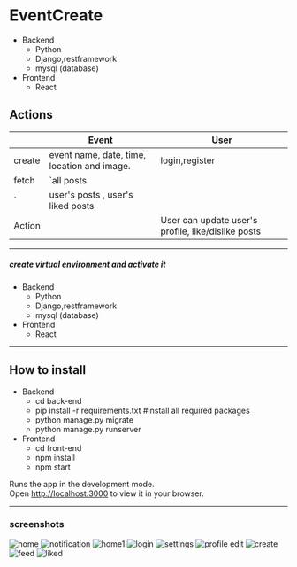 # EventCreate

* Backend
  * Python
  * Django,restframework
  * mysql (database)
* Frontend
  * React


 
## Actions



|                |Event                          |User                         |
|----------------|-------------------------------|-----------------------------|
create|event name, date, time, location and image.            | login,register           |
|fetch          |`all posts	
`            |user's posts , user's liked posts           |
|Action          ||User can update user's profile, like/dislike posts

---
##### create virtual environment and activate it
* Backend
  * Python
  * Django,restframework
  * mysql (database)
* Frontend
  * React

--------
## How to install
* Backend
  * cd back-end
  * pip install -r requirements.txt #install all required packages
  *  python manage.py migrate
  *  python manage.py runserver
* Frontend
  * cd front-end
  * npm install
  * npm start

Runs the app in the development mode.\
Open [http://localhost:3000](http://localhost:3000) to view it in your browser.

 ---
 ### screenshots
 ![home](https://github.com/krimatrivedi/Event/assets/106467800/33f34d8d-0740-4edd-8327-a4564bee1dbf)
![notification](https://github.com/krimatrivedi/Event/assets/106467800/74c5251b-e458-4d8e-811f-18daedfb1fa3)
![home1](https://github.com/krimatrivedi/Event/assets/106467800/e5ba79e0-8942-4997-ba58-05613ece7cfb)
![login](https://github.com/krimatrivedi/Event/assets/106467800/07f00ca0-317d-4917-aadf-b425312f57c7)
![settings](https://github.com/krimatrivedi/Event/assets/106467800/7b1b981f-0857-4a2e-9629-c36b74cdcae0)
![profile edit](https://github.com/krimatrivedi/Event/assets/106467800/1dda68b1-22e1-4b6d-851d-507d45d4aa01)
![create](https://github.com/krimatrivedi/Event/assets/106467800/1b53a826-3310-4191-996d-7e3a5ac277c6)
![feed](https://github.com/krimatrivedi/Event/assets/106467800/e0ba5136-f2df-4289-818f-4d341708dc03)
![liked](https://github.com/krimatrivedi/Event/assets/106467800/40a86b74-5a5b-4412-997d-7b0b5d69a712)
